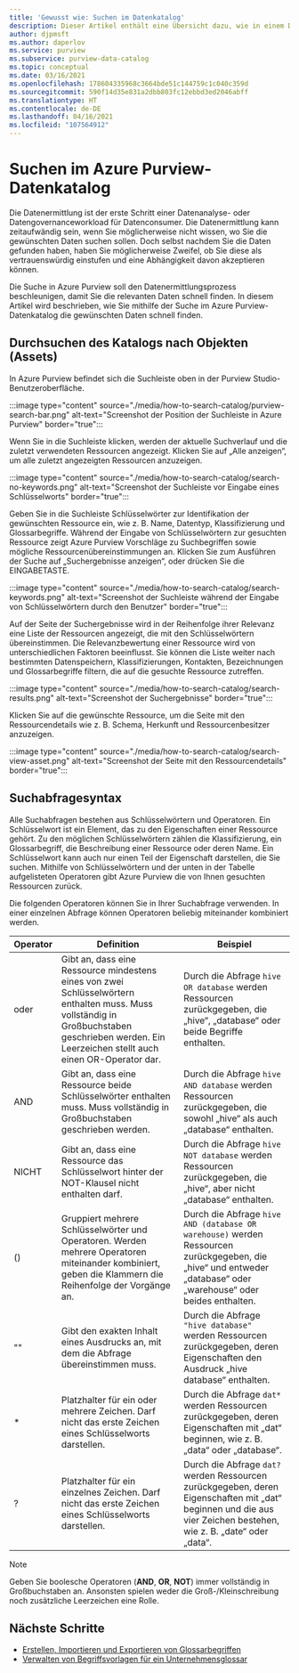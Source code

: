 ```yaml
---
title: 'Gewusst wie: Suchen im Datenkatalog'
description: Dieser Artikel enthält eine Übersicht dazu, wie in einem Datenkatalog gesucht wird.
author: djpmsft
ms.author: daperlov
ms.service: purview
ms.subservice: purview-data-catalog
ms.topic: conceptual
ms.date: 03/16/2021
ms.openlocfilehash: 178604335968c3664bde51c144759c1c040c359d
ms.sourcegitcommit: 590f14d35e831a2dbb803fc12ebbd3ed2046abff
ms.translationtype: HT
ms.contentlocale: de-DE
ms.lasthandoff: 04/16/2021
ms.locfileid: "107564912"
---
```

# <a name="search-the-azure-purview-data-catalog"></a>Suchen im Azure Purview-Datenkatalog

Die Datenermittlung ist der erste Schritt einer Datenanalyse- oder Datengovernanceworkload für Datenconsumer. Die Datenermittlung kann zeitaufwändig sein, wenn Sie möglicherweise nicht wissen, wo Sie die gewünschten Daten suchen sollen. Doch selbst nachdem Sie die Daten gefunden haben, haben Sie möglicherweise Zweifel, ob Sie diese als vertrauenswürdig einstufen und eine Abhängigkeit davon akzeptieren können.

Die Suche in Azure Purview soll den Datenermittlungsprozess beschleunigen, damit Sie die relevanten Daten schnell finden. In diesem Artikel wird beschrieben, wie Sie mithilfe der Suche im Azure Purview-Datenkatalog die gewünschten Daten schnell finden.

## <a name="search-the-catalog-for-assets"></a>Durchsuchen des Katalogs nach Objekten (Assets)

In Azure Purview befindet sich die Suchleiste oben in der Purview Studio-Benutzeroberfläche.

:::image type="content" source="./media/how-to-search-catalog/purview-search-bar.png" alt-text="Screenshot der Position der Suchleiste in Azure Purview" border="true":::

Wenn Sie in die Suchleiste klicken, werden der aktuelle Suchverlauf und die zuletzt verwendeten Ressourcen angezeigt. Klicken Sie auf „Alle anzeigen“, um alle zuletzt angezeigten Ressourcen anzuzeigen.

:::image type="content" source="./media/how-to-search-catalog/search-no-keywords.png" alt-text="Screenshot der Suchleiste vor Eingabe eines Schlüsselworts" border="true":::

Geben Sie in die Suchleiste Schlüsselwörter zur Identifikation der gewünschten Ressource ein, wie z. B. Name, Datentyp, Klassifizierung und Glossarbegriffe. Während der Eingabe von Schlüsselwörtern zur gesuchten Ressource zeigt Azure Purview Vorschläge zu Suchbegriffen sowie mögliche Ressourcenübereinstimmungen an. Klicken Sie zum Ausführen der Suche auf „Suchergebnisse anzeigen“, oder drücken Sie die EINGABETASTE.

:::image type="content" source="./media/how-to-search-catalog/search-keywords.png" alt-text="Screenshot der Suchleiste während der Eingabe von Schlüsselwörtern durch den Benutzer" border="true":::

Auf der Seite der Suchergebnisse wird in der Reihenfolge ihrer Relevanz eine Liste der Ressourcen angezeigt, die mit den Schlüsselwörtern übereinstimmen. Die Relevanzbewertung einer Ressource wird von unterschiedlichen Faktoren beeinflusst. Sie können die Liste weiter nach bestimmten Datenspeichern, Klassifizierungen, Kontakten, Bezeichnungen und Glossarbegriffe filtern, die auf die gesuchte Ressource zutreffen.

:::image type="content" source="./media/how-to-search-catalog/search-results.png" alt-text="Screenshot der Suchergebnisse" border="true":::

 Klicken Sie auf die gewünschte Ressource, um die Seite mit den Ressourcendetails wie z. B. Schema, Herkunft und Ressourcenbesitzer anzuzeigen.

:::image type="content" source="./media/how-to-search-catalog/search-view-asset.png" alt-text="Screenshot der Seite mit den Ressourcendetails" border="true":::

## <a name="search-query-syntax"></a>Suchabfragesyntax

Alle Suchabfragen bestehen aus Schlüsselwörtern und Operatoren. Ein Schlüsselwort ist ein Element, das zu den Eigenschaften einer Ressource gehört. Zu den möglichen Schlüsselwörtern zählen die Klassifizierung, ein Glossarbegriff, die Beschreibung einer Ressource oder deren Name. Ein Schlüsselwort kann auch nur einen Teil der Eigenschaft darstellen, die Sie suchen. Mithilfe von Schlüsselwörtern und der unten in der Tabelle aufgelisteten Operatoren gibt Azure Purview die von Ihnen gesuchten Ressourcen zurück. 

Die folgenden Operatoren können Sie in Ihrer Suchabfrage verwenden. In einer einzelnen Abfrage können Operatoren beliebig miteinander kombiniert werden.

| Operator | Definition | Beispiel |
| -------- | ---------- | ------- |
| oder | Gibt an, dass eine Ressource mindestens eines von zwei Schlüsselwörtern enthalten muss. Muss vollständig in Großbuchstaben geschrieben werden. Ein Leerzeichen stellt auch einen OR-Operator dar.  | Durch die Abfrage `hive OR database` werden Ressourcen zurückgegeben, die „hive“, „database“ oder beide Begriffe enthalten. |
| AND | Gibt an, dass eine Ressource beide Schlüsselwörter enthalten muss. Muss vollständig in Großbuchstaben geschrieben werden. | Durch die Abfrage `hive AND database` werden Ressourcen zurückgegeben, die sowohl „hive“ als auch „database“ enthalten. |
| NICHT | Gibt an, dass eine Ressource das Schlüsselwort hinter der NOT-Klausel nicht enthalten darf. | Durch die Abfrage `hive NOT database` werden Ressourcen zurückgegeben, die „hive“, aber nicht „database“ enthalten. |
| () | Gruppiert mehrere Schlüsselwörter und Operatoren. Werden mehrere Operatoren miteinander kombiniert, geben die Klammern die Reihenfolge der Vorgänge an. | Durch die Abfrage `hive AND (database OR warehouse)` werden Ressourcen zurückgegeben, die „hive“ und entweder „database“ oder „warehouse“ oder beides enthalten. |
| "" | Gibt den exakten Inhalt eines Ausdrucks an, mit dem die Abfrage übereinstimmen muss. | Durch die Abfrage `"hive database"` werden Ressourcen zurückgegeben, deren Eigenschaften den Ausdruck „hive database“ enthalten. |
| * | Platzhalter für ein oder mehrere Zeichen. Darf nicht das erste Zeichen eines Schlüsselworts darstellen. | Durch die Abfrage `dat*` werden Ressourcen zurückgegeben, deren Eigenschaften mit „dat“ beginnen, wie z. B. „data“ oder „database“. |
| ? | Platzhalter für ein einzelnes Zeichen. Darf nicht das erste Zeichen eines Schlüsselworts darstellen. | Durch die Abfrage `dat?` werden Ressourcen zurückgegeben, deren Eigenschaften mit „dat“ beginnen und die aus vier Zeichen bestehen, wie z. B. „date“ oder „data“. |

> [!Note]
> Geben Sie boolesche Operatoren (**AND**, **OR**, **NOT**) immer vollständig in Großbuchstaben an. Ansonsten spielen weder die Groß-/Kleinschreibung noch zusätzliche Leerzeichen eine Rolle.

## <a name="next-steps"></a>Nächste Schritte

- [Erstellen, Importieren und Exportieren von Glossarbegriffen](how-to-create-import-export-glossary.md)
- [Verwalten von Begriffsvorlagen für ein Unternehmensglossar](how-to-manage-term-templates.md)
